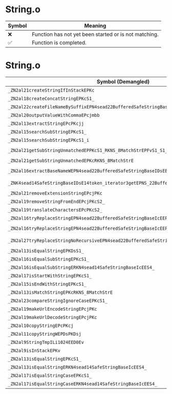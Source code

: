 # String.o
| Symbol | Meaning 
| ------------- | ------------- 
| :x: | Function has not yet been started or is not matching. 
| :white_check_mark: | Function is completed. 


# String.o
| Symbol (Demangled) | Symbol (Mangled) | Decompiled? |
| ------------- |  ------------- | ------------- |
| `_ZN2al21createStringIfInStackEPKc` | `al::createStringIfInStack(char const*)` | :white_check_mark: |
| `_ZN2al18createConcatStringEPKcS1_` | `al::createConcatString(char const*,char const*)` | :white_check_mark: |
| `_ZN2al22createFileNameBySuffixEPN4sead22BufferedSafeStringBaseIcEEPKcS5_` | `al::createFileNameBySuffix(sead::BufferedSafeStringBase<char> *,char const*,char const*)` | :white_check_mark: |
| `_ZN2al20outputValueWithCommaEPcjmbb` | `al::outputValueWithComma(char *,unsigned int,unsigned long,bool,bool)` | :white_check_mark: |
| `_ZN2al13extractStringEPcPKcjj` | `al::extractString(char *,char const*,unsigned int,unsigned int)` | :white_check_mark: |
| `_ZN2al15searchSubStringEPKcS1_` | `al::searchSubString(char const*,char const*)` | :white_check_mark: |
| `_ZN2al15searchSubStringEPKcS1_i` | `al::searchSubString(char const*,char const*,int)` | :white_check_mark: |
| `_ZN2al21getSubStringUnmatchedEPPKcS1_RKNS_8MatchStrEPFvS1_S1_PvES6_` | `al::getSubStringUnmatched(char const**,char const*,al::MatchStr const&,void (*)(char const*,char const*,void *),void *)` | :white_check_mark: |
| `_ZN2al21getSubStringUnmatchedEPKcRKNS_8MatchStrE` | `al::getSubStringUnmatched(char const*,al::MatchStr const&)` | :white_check_mark: |
| `_ZN2al16extractBaseNameWEPN4sead22BufferedSafeStringBaseIDsEERKNS0_14SafeStringBaseIDsEE` | `al::extractBaseNameW(sead::BufferedSafeStringBase<char16_t> *,sead::SafeStringBase<char16_t> const&)` | :white_check_mark: |
| `_ZNK4sead14SafeStringBaseIDsE14token_iterator3getEPNS_22BufferedSafeStringBaseIDsEE` | `sead::SafeStringBase<char16_t>::token_iterator::get(sead::BufferedSafeStringBase<char16_t> *)const` | :white_check_mark: |
| `_ZN2al21removeExtensionStringEPcjPKc` | `al::removeExtensionString(char *,unsigned int,char const*)` | :white_check_mark: |
| `_ZN2al19removeStringFromEndEPcjPKcS2_` | `al::removeStringFromEnd(char *,unsigned int,char const*,char const*)` | :white_check_mark: |
| `_ZN2al19translateCharactersEPcPKcS2_` | `al::translateCharacters(char *,char const*,char const*)` | :white_check_mark: |
| `_ZN2al16tryReplaceStringEPN4sead22BufferedSafeStringBaseIcEEPKcS5_` | `al::tryReplaceString(sead::BufferedSafeStringBase<char> *,char const*,char const*)` | :white_check_mark: |
| `_ZN2al16tryReplaceStringEPN4sead22BufferedSafeStringBaseIcEEPKcS5_S5_` | `al::tryReplaceString(sead::BufferedSafeStringBase<char> *,char const*,char const*,char const*)` | :white_check_mark: |
| `_ZN2al27tryReplaceStringNoRecursiveEPN4sead22BufferedSafeStringBaseIcEEPKcS5_S5_` | `al::tryReplaceStringNoRecursive(sead::BufferedSafeStringBase<char> *,char const*,char const*,char const*)` | :white_check_mark: |
| `_ZN2al13isEqualStringEPKDsS1_` | `al::isEqualString(char16_t const*,char16_t const*)` | :white_check_mark: |
| `_ZN2al16isEqualSubStringEPKcS1_` | `al::isEqualSubString(char const*,char const*)` | :white_check_mark: |
| `_ZN2al16isEqualSubStringERKN4sead14SafeStringBaseIcEES4_` | `al::isEqualSubString(sead::SafeStringBase<char> const&,sead::SafeStringBase<char> const&)` | :white_check_mark: |
| `_ZN2al17isStartWithStringEPKcS1_` | `al::isStartWithString(char const*,char const*)` | :white_check_mark: |
| `_ZN2al15isEndWithStringEPKcS1_` | `al::isEndWithString(char const*,char const*)` | :white_check_mark: |
| `_ZN2al13isMatchStringEPKcRKNS_8MatchStrE` | `al::isMatchString(char const*,al::MatchStr const&)` | :white_check_mark: |
| `_ZN2al23compareStringIgnoreCaseEPKcS1_` | `al::compareStringIgnoreCase(char const*,char const*)` | :white_check_mark: |
| `_ZN2al19makeUrlEncodeStringEPcjPKc` | `al::makeUrlEncodeString(char *,unsigned int,char const*)` | :white_check_mark: |
| `_ZN2al19makeUrlDecodeStringEPcjPKc` | `al::makeUrlDecodeString(char *,unsigned int,char const*)` | :white_check_mark: |
| `_ZN2al10copyStringEPcPKcj` | `al::copyString(char *,char const*,unsigned int)` | :white_check_mark: |
| `_ZN2al11copyStringWEPDsPKDsj` | `al::copyStringW(char16_t *,char16_t const*,unsigned int)` | :white_check_mark: |
| `_ZN2al9StringTmpILi1024EED0Ev` | `al::StringTmp<1024>::~StringTmp()` | :white_check_mark: |
| `_ZN2al9isInStackEPKv` | `al::isInStack(void const*)` | :white_check_mark: |
| `_ZN2al13isEqualStringEPKcS1_` | `al::isEqualString(char const*,char const*)` | :white_check_mark: |
| `_ZN2al13isEqualStringERKN4sead14SafeStringBaseIcEES4_` | `al::isEqualString(sead::SafeStringBase<char> const&,sead::SafeStringBase<char> const&)` | :white_check_mark: |
| `_ZN2al17isEqualStringCaseEPKcS1_` | `al::isEqualStringCase(char const*,char const*)` | :white_check_mark: |
| `_ZN2al17isEqualStringCaseERKN4sead14SafeStringBaseIcEES4_` | `al::isEqualStringCase(sead::SafeStringBase<char> const&,sead::SafeStringBase<char> const&)` | :white_check_mark: |

